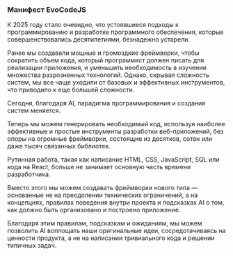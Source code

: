 ### Манифест EvoCodeJS

К 2025 году стало очевидно, что устоявшиеся подходы к программированию и разработке программного обеспечения, которые совершенствовались десятилетиями, безнадежно устарели.

Ранее мы создавали мощные и громоздкие фреймворки, чтобы сократить объем кода, который программист должен писать для реализации приложения, и уменьшить необходимость в изучении множества разрозненных технологий. Однако, скрывая сложность систем, мы все чаще уходили от базовых и эффективных инструментов, что приводило к еще большей сложности.

Сегодня, благодаря AI, парадигма программирования и создания систем меняется.

Теперь мы можем генерировать необходимый код, используя наиболее эффективные и простые инструменты разработки веб-приложений, без опоры на огромные фреймворки, состоящие из десятков, сотен или даже тысяч связанных библиотек.

Рутинная работа, такая как написание HTML, CSS, JavaScript, SQL или кода на React, больше не занимает основную часть времени разработчика.

Вместо этого мы можем создавать фреймворки нового типа — основанные не на преодолении технических ограничений, а на концепциях, правилах поведения внутри проекта и подсказках AI о том, как должно быть организовано и построено приложение.

Благодаря этим правилам, подсказкам и ожиданиям, мы можем позволить AI воплощать наши оригинальные идеи, сосредотачиваясь на ценности продукта, а не на написании тривиального кода и решении типичных задач.

